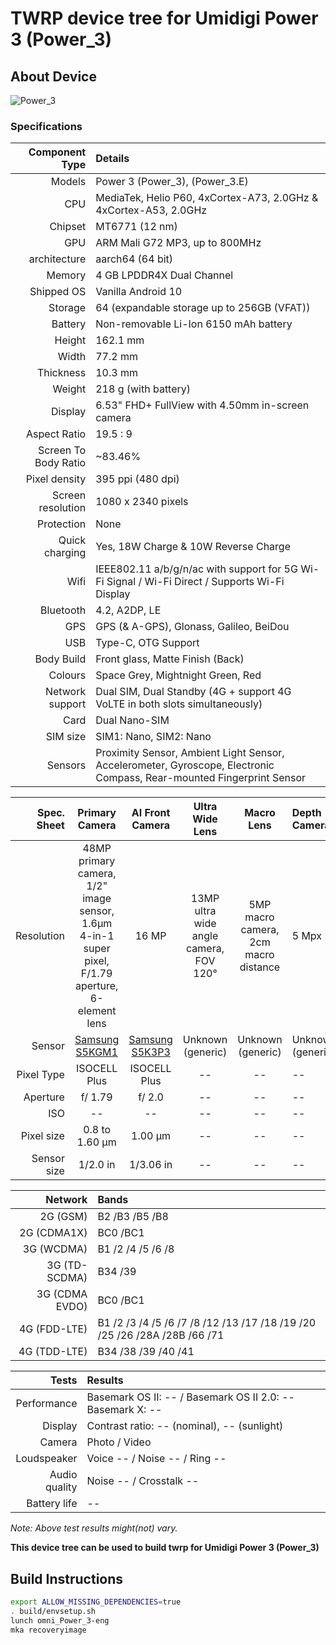 
# TWRP device tree for Umidigi Power 3 (Power_3)

## About Device

![Power_3](https://www.umidigi.com/new/Images/power3/overview/1-2.png)

### Specifications


Component Type | Details
--------------:|:-------
Models | Power 3 (Power_3),  (Power_3.E)
CPU     | MediaTek, Helio P60, 4xCortex-A73, 2.0GHz & 4xCortex-A53, 2.0GHz
Chipset | MT6771 (12 nm)
GPU     | ARM Mali G72 MP3, up to 800MHz
architecture | aarch64 (64 bit)
Memory  | 4 GB LPDDR4X Dual Channel
Shipped OS | Vanilla Android 10
Storage | 64 (expandable storage up to 256GB (VFAT))
Battery | Non-removable Li-Ion 6150 mAh battery
Height | 162.1 mm
Width | 77.2 mm
Thickness | 10.3 mm
Weight | 218 g (with battery)
Display | 6.53" FHD+ FullView with 4.50mm in-screen camera
Aspect Ratio | 19.5 : 9
Screen To Body Ratio | ~83.46%
Pixel density | 395 ppi (480 dpi)
Screen resolution | 1080 x 2340 pixels
Protection | None
Quick charging | Yes, 18W Charge & 10W Reverse Charge
Wifi | IEEE802.11 a/b/g/n/ac with support for 5G Wi-Fi Signal / Wi-Fi Direct / Supports Wi-Fi Display
Bluetooth | 4.2, A2DP, LE
GPS | GPS (& A-GPS), Glonass, Galileo, BeiDou
USB | Type-C, OTG Support
Body Build | Front glass, Matte Finish (Back)
Colours | Space Grey, Mightnight Green, Red
Network support | Dual SIM, Dual Standby (4G + support 4G VoLTE in both slots simultaneously)
Card | Dual Nano-SIM
SIM size | SIM1: Nano, SIM2: Nano
Sensors | Proximity Sensor, Ambient Light Sensor, Accelerometer, Gyroscope, Electronic Compass, Rear-mounted Fingerprint Sensor

Spec. Sheet| Primary Camera | AI Front Camera | Ultra Wide Lens | Macro Lens | Depth Camera
----------:|:-------------:|:---------------:|:---------------:|:----------:|:------------
Resolution | 48MP primary camera, 1/2" image sensor, 1.6μm 4-in-1 super pixel, F/1.79 aperture, 6-element lens | 16 MP | 13MP ultra wide angle camera, FOV 120° | 5MP macro camera, 2cm macro distance | 5 Mpx
Sensor | [Samsung S5KGM1](https://www.samsung.com/semiconductor/image-sensor/mobile-image-sensor/S5KGM1/) | [Samsung S5K3P3](https://www.samsung.com/semiconductor/image-sensor/mobile-image-sensor/S5K3P3/) | Unknown (generic) | Unknown (generic) | Unknown (generic)
Pixel Type | ISOCELL Plus | ISOCELL Plus | -- | -- | --
Aperture | f/ 1.79 | f/ 2.0 | -- | -- | --
ISO | -- | -- | -- | -- | --
Pixel size | 0.8 to 1.60 µm | 1.00 µm | -- | -- | --
Sensor size | 1/2.0 in | 1/3.06 in | -- | -- | --


Network | Bands
-------:|:-----
2G (GSM) | B2 /B3 /B5 /B8
2G (CDMA1X) | BC0 /BC1
3G (WCDMA) | B1 /2 /4 /5 /6 /8
3G (TD-SCDMA) | B34 /39
3G (CDMA EVDO) | BC0 /BC1
4G (FDD-LTE) | B1 /2 /3 /4 /5 /6 /7 /8 /12 /13 /17 /18 /19 /20 /25 /26 /28A /28B /66 /71
4G (TDD-LTE) | B34 /38 /39 /40 /41

Tests | Results
-----:|:-------
Performance | Basemark OS II: -- / Basemark OS II 2.0: -- Basemark X: --
Display | Contrast ratio: -- (nominal), -- (sunlight)
Camera | Photo / Video
Loudspeaker | Voice -- / Noise -- / Ring --
Audio quality | Noise -- / Crosstalk --
Battery life | --

_Note: Above test results might(not) vary._

**This device tree can be used to build twrp for Umidigi Power 3 (Power_3)**

## Build Instructions
```sh
export ALLOW_MISSING_DEPENDENCIES=true
. build/envsetup.sh
lunch omni_Power_3-eng
mka recoveryimage
```

